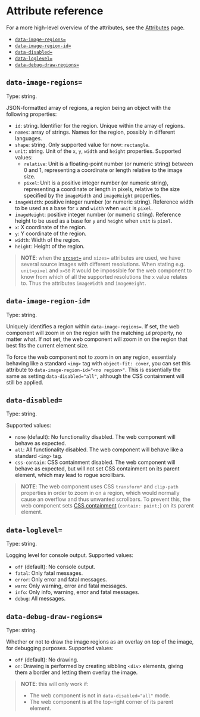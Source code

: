 # Attribute reference

For a more high-level overview of the attributes, see the
[Attributes](../explanation/attributes.md) page.

<!-- toc -->

- [`data-image-regions=`](#data-image-regions)
- [`data-image-region-id=`](#data-image-region-id)
- [`data-disabled=`](#data-disabled)
- [`data-loglevel=`](#data-loglevel)
- [`data-debug-draw-regions=`](#data-debug-draw-regions)

<!-- tocstop -->

## `data-image-regions=`

Type: string.

JSON-formatted array of regions, a region being an object with the
following properties:

* `id`: string. Identifier for the region. Unique within the array of regions.
* `names`: array of strings. Names for the region, possibly in different
  languages.
* `shape`: string. Only supported value for now: `rectangle`.
* `unit`: string. Unit of the `x`, `y`, `width` and `height` properties.
  Supported values:
  * `relative`: Unit is a floating-point number (or numeric string) between 0
    and 1, representing a coordinate or length relative to the image size.
  * `pixel`: Unit is a positive integer number (or numeric string), representing
    a coordinate or length in pixels, relative to the size specified by the
    `imageWidth` and `imageHeight` properties.
* `imageWidth`: positive integer number (or numeric string). Reference width to
  be used as a base for `x` and `width` when `unit` is `pixel`.
* `imageHeight`: positive integer number (or numeric string). Reference height
  to be used as a base for `y` and `height` when `unit` is `pixel`.
* `x`: X coordinate of the region.
* `y`: Y coordinate of the region.
* `width`: Width of the region.
* `height`: Height of the region.

> **NOTE**: when the
> [`srcset=`](https://developer.mozilla.org/en-US/docs/Web/API/HTMLImageElement/srcset)
> and `sizes=` attributes are used, we have several source images with different
> resolutions. When stating e.g. `unit=pixel` and `x=50` it would be impossible
> for the web component to know from which of all the supported resolutions the
> `x` value relates to. Thus the attributes `imageWidth` and `imageHeight`.

## `data-image-region-id=`

Type: string.

Uniquely identifies a region within `data-image-regions=`. If set, the web
component will zoom in on the region with the matching `id` property, no matter
what. If not set, the web component will zoom in on the region that best fits
the current element size.

To force the web component not to zoom in on any region, essentialy behaving
like a standard `<img>` tag with `object-fit: cover`, you can set this attribute
to `data-image-region-id="<no region>"`. This is essentially the same as setting
`data-disabled="all"`, although the CSS containment will still be applied.

## `data-disabled=`

Type: string.

Supported values:

* `none` (default): No functionality disabled. The web component will behave as
  expected.
* `all`: All functionality disabled. The web component will behave like a
  standard `<img>` tag.
* `css-contain`: CSS containment disabled. The web component will behave as
  expected, but will not set CSS containment on its parent element, which may
  lead to rogue scrollbars.

> **NOTE**: The web component uses CSS `transform*` and `clip-path` properties
> in order to zoom in on a region, which would normally cause an overflow and
> thus unwanted scrollbars. To prevent this, the web component sets
> [CSS containment](https://developer.mozilla.org/en-US/docs/Web/CSS/CSS_Containment)
> (`contain: paint;`) on its parent element.

## `data-loglevel=`

Type: string.

Logging level for console output. Supported values:

* `off` (default): No console output.
* `fatal`: Only fatal messages.
* `error`: Only error and fatal messages.
* `warn`: Only warning, error and fatal messages.
* `info`: Only info, warning, error and fatal messages.
* `debug`: All messages.

## `data-debug-draw-regions=`

Type: string.

Whether or not to draw the image regions as an overlay on top of the image, for
debugging purposes. Supported values:

* `off` (default): No drawing.
* `on`: Drawing is performed by creating sibbling `<div>` elements, giving them
  a border and letting them overlay the image.

> **NOTE**: this will only work if:
>
> * The web component is not in `data-disabled="all"` mode.
> * The web component is at the top-right corner of its parent element.
